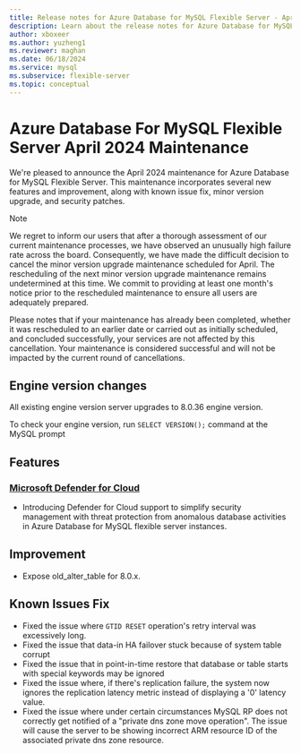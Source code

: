```yaml
---
title: Release notes for Azure Database for MySQL Flexible Server - April 2024
description: Learn about the release notes for Azure Database for MySQL Flexible Server April 2024.
author: xboxeer
ms.author: yuzheng1
ms.reviewer: maghan
ms.date: 06/18/2024
ms.service: mysql
ms.subservice: flexible-server
ms.topic: conceptual
---
```


# Azure Database For MySQL Flexible Server April 2024 Maintenance

We're pleased to announce the April 2024 maintenance for Azure Database for MySQL Flexible Server. This maintenance incorporates several new features and improvement, along with known issue fix, minor version upgrade, and security patches.

> [!NOTE]
> We regret to inform our users that after a thorough assessment of our current maintenance processes, we have observed an unusually high failure rate across the board. Consequently, we have made the difficult decision to cancel the minor version upgrade maintenance scheduled for April. The rescheduling of the next minor version upgrade maintenance remains undetermined at this time. We commit to providing at least one month's notice prior to the rescheduled maintenance to ensure all users are adequately prepared.
> 
> Please notes that if your maintenance has already been completed, whether it was rescheduled to an earlier date or carried out as initially scheduled, and concluded successfully, your services are not affected by this cancellation. Your maintenance is considered successful and will not be impacted by the current round of cancellations.

## Engine version changes
All existing engine version server upgrades to 8.0.36 engine version.

To check your engine version, run `SELECT VERSION();` command at the MySQL prompt

## Features
### [Microsoft Defender for Cloud](/azure/defender-for-cloud/defender-for-databases-introduction) 
- Introducing Defender for Cloud support to simplify security management with threat protection from anomalous database activities in Azure Database for MySQL flexible server instances.
  
## Improvement
- Expose old_alter_table for 8.0.x.

## Known Issues Fix
- Fixed the issue where `GTID RESET` operation's retry interval was excessively long.
- Fixed the issue that data-in HA failover stuck because of system table corrupt
- Fixed the issue that in point-in-time restore that database or table starts with special keywords may be ignored
- Fixed the issue where, if there's replication failure, the system now ignores the replication latency metric instead of displaying a '0' latency value.
- Fixed the issue where under certain circumstances MySQL RP does not correctly get notified of a "private dns zone move operation". The issue will cause the server to be showing incorrect ARM resource ID of the associated private dns zone resource.
